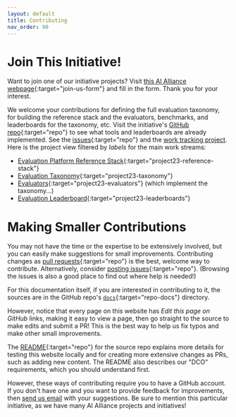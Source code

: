 ```yaml
---
layout: default
title: Contributing
nav_order: 90
---
```


<a name="join-us"></a>
# Join This Initiative!

Want to join one of our initiative projects? Visit [this AI Alliance webpage](https://thealliance.ai/working-groups/trust-safety#trust-and-safety-form){:target="join-us-form"} and fill in the form. Thank you for your interest.

We welcome your contributions for defining the full evaluation taxonomy, for building the reference stack and the evaluators, benchmarks, and leaderboards for the taxonomy, etc. Visit the initiative's [GitHub repo](https://github.com/The-AI-Alliance/trust-safety-evals/){:target="repo"} to see what tools and leaderboards are already implemented. See the [issues](https://github.com/The-AI-Alliance/trust-safety-evals/issues){:target="repo"} and the [work tracking project](https://github.com/orgs/The-AI-Alliance/projects/23/views/1). Here is the project view filtered by _labels_ for the main work streams:

* [Evaluation Platform Reference Stack](https://github.com/orgs/The-AI-Alliance/projects/23/views/1?filterQuery=label%3A"reference+stack"){:target="project23-reference-stack"}
* [Evaluation Taxonomy](https://github.com/orgs/The-AI-Alliance/projects/23/views/1?filterQuery=label%3Ataxonomy){:target="project23-taxonomy"}
* [Evaluators](https://github.com/orgs/The-AI-Alliance/projects/23/views/1?filterQuery=label%3Aevaluators){:target="project23-evaluators"} (which implement the taxonomy...)
* [Evaluation Leaderboard](https://github.com/orgs/The-AI-Alliance/projects/23/views/1?filterQuery=label%3Aleaderboards){:target="project23-leaderboards"}

# Making Smaller Contributions

You may not have the time or the expertise to be extensively involved, but you can easily make suggestions for small improvements. Contributing changes as [pull requests](https://github.com/The-AI-Alliance/trust-safety-evals/pulls){:target="repo"} is the best, welcome way to contribute. Alternatively, consider [posting issues](https://github.com/The-AI-Alliance/trust-safety-evals/issues){:target="repo"}. (Browsing the issues is also a good place to find out where help is needed!) 

For this documentation itself, if you are interested in contributing to it, the sources are in the GitHub repo's [`docs`](https://github.com/The-AI-Alliance/trust-safety-evals/tree/main/docs){:target="repo-docs"} directory. 

However, notice that every page on this website has _Edit this page on GitHub_ links, making it easy to view a page, then go straight to the source to make edits and submit a PR! This is the best way to help us fix typos and make other small improvements.

The [README](https://github.com/The-AI-Alliance/trust-safety-evals){:target="repo"} for the source repo explains more details for testing this website locally and for creating more extensive changes as PRs, such as adding new content. The README also describes our "DCO" requirements, which you should understand first.

However, these ways of contributing require you to have a GitHub account. If you don't have one and you want to provide feedback for improvements, then [send us email](mailto:contact@thealliance.ai) with your suggestions. Be sure to mention this particular initiative, as we have many AI Alliance projects and initiatives!

